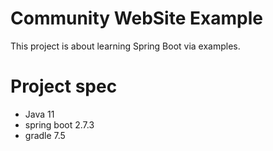 # Community WebSite Example

This project is about learning Spring Boot via examples.

# Project spec

- Java 11
- spring boot 2.7.3
- gradle 7.5

